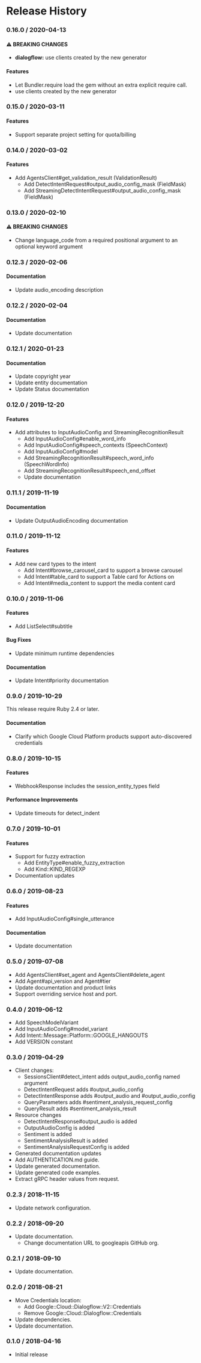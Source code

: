 # Release History

### 0.16.0 / 2020-04-13

#### ⚠ BREAKING CHANGES

* **dialogflow:** use clients created by the new generator

#### Features

* Let Bundler.require load the gem without an extra explicit require call.
* use clients created by the new generator

### 0.15.0 / 2020-03-11

#### Features

* Support separate project setting for quota/billing

### 0.14.0 / 2020-03-02

#### Features

* Add AgentsClient#get_validation_result (ValidationResult)
  * Add DetectIntentRequest#output_audio_config_mask (FieldMask)
  * Add StreamingDetectIntentRequest#output_audio_config_mask (FieldMask)

### 0.13.0 / 2020-02-10

#### ⚠ BREAKING CHANGES

* Change language_code from a required positional argument to an optional keyword argument

### 0.12.3 / 2020-02-06

#### Documentation

* Update audio_encoding description

### 0.12.2 / 2020-02-04

#### Documentation

* Update documentation

### 0.12.1 / 2020-01-23

#### Documentation

* Update copyright year
* Update entity documentation
* Update Status documentation

### 0.12.0 / 2019-12-20

#### Features

* Add attributes to InputAudioConfig and StreamingRecognitionResult
  * Add InputAudioConfig#enable_word_info
  * Add InputAudioConfig#speech_contexts (SpeechContext)
  * Add InputAudioConfig#model
  * Add StreamingRecognitionResult#speech_word_info (SpeechWordInfo)
  * Add StreamingRecognitionResult#speech_end_offset
  * Update documentation

### 0.11.1 / 2019-11-19

#### Documentation

* Update OutputAudioEncoding documentation

### 0.11.0 / 2019-11-12

#### Features

* Add new card types to the intent
  * Add Intent#browse_carousel_card to support a browse carousel
  * Add Intent#table_card to support a Table card for Actions on
  * Add Intent#media_content to support the media content card

### 0.10.0 / 2019-11-06

#### Features

* Add ListSelect#subtitle

#### Bug Fixes

* Update minimum runtime dependencies

#### Documentation

* Update Intent#priority documentation

### 0.9.0 / 2019-10-29

This release require Ruby 2.4 or later.

#### Documentation

* Clarify which Google Cloud Platform products support auto-discovered credentials

### 0.8.0 / 2019-10-15

#### Features

* WebhookResponse includes the session_entity_types field

#### Performance Improvements

* Update timeouts for detect_indent

### 0.7.0 / 2019-10-01

#### Features

* Support for fuzzy extraction
  * Add EntityType#enable_fuzzy_extraction
  * Add Kind::KIND_REGEXP
* Documentation updates

### 0.6.0 / 2019-08-23

#### Features

* Add InputAudioConfig#single_utterance

#### Documentation

* Update documentation

### 0.5.0 / 2019-07-08

* Add AgentsClient#set_agent and AgentsClient#delete_agent 
* Add Agent#api_version and Agent#tier
* Update documentation and product links
* Support overriding service host and port.

### 0.4.0 / 2019-06-12

* Add SpeechModelVariant
* Add InputAudioConfig#model_variant
* Add Intent::Message::Platform::GOOGLE_HANGOUTS
* Add VERSION constant

### 0.3.0 / 2019-04-29

* Client changes:
  * SessionsClient#detect_intent adds output_audio_config named argument
  * DetectIntentRequest adds #output_audio_config
  * DetectIntentResponse adds #output_audio and #output_audio_config
  * QueryParameters adds #sentiment_analysis_request_config
  * QueryResult adds #sentiment_analysis_result
* Resource changes
  * DetectIntentResponse#output_audio is added
  * OutputAudioConfig is added
  * Sentiment is added
  * SentimentAnalysisResult is added
  * SentimentAnalysisRequestConfig is added
* Generated documentation updates
* Add AUTHENTICATION.md guide.
* Update generated documentation.
* Update generated code examples.
* Extract gRPC header values from request.

### 0.2.3 / 2018-11-15

* Update network configuration.

### 0.2.2 / 2018-09-20

* Update documentation.
  * Change documentation URL to googleapis GitHub org.

### 0.2.1 / 2018-09-10

* Update documentation.

### 0.2.0 / 2018-08-21

* Move Credentials location:
  * Add Google::Cloud::Dialogflow::V2::Credentials
  * Remove Google::Cloud::Dialogflow::Credentials
* Update dependencies.
* Update documentation.

### 0.1.0 / 2018-04-16

* Initial release
